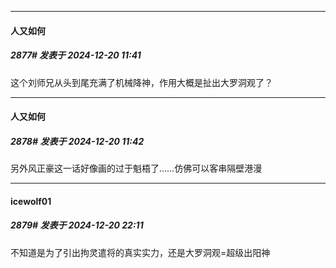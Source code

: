 ﻿
*****

####  人又如何  
##### 2877#       发表于 2024-12-20 11:41

这个刘师兄从头到尾充满了机械降神，作用大概是扯出大罗洞观了？

*****

####  人又如何  
##### 2878#       发表于 2024-12-20 11:42

另外风正豪这一话好像画的过于魁梧了……仿佛可以客串隔壁港漫


*****

####  icewolf01  
##### 2879#       发表于 2024-12-20 22:11

不知道是为了引出拘灵遣将的真实实力，还是大罗洞观=超级出阳神

